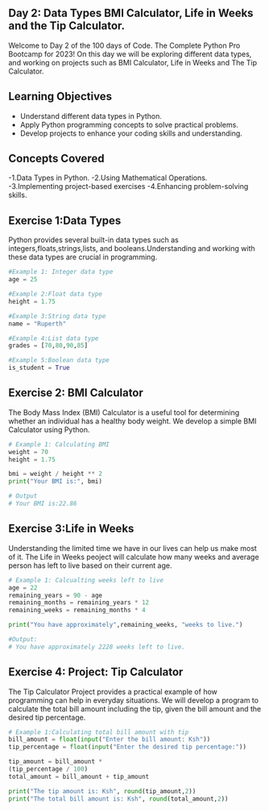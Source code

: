 ## Day 2: Data Types BMI Calculator, Life in Weeks and the Tip Calculator.

Welcome to Day 2 of the 100 days of Code. The Complete Python Pro Bootcamp for 2023! On this day we will be exploring different data types, and working on projects such as BMI Calculator, Life in Weeks and The Tip Calculator.

## Learning Objectives
- Understand different data types in Python.
- Apply Python programming concepts to solve practical problems.
- Develop projects to enhance your coding skills and understanding.

## Concepts Covered
-1.Data Types in Python.
-2.Using Mathematical Operations.
-3.Implementing project-based exercises
-4.Enhancing problem-solving skills.

## Exercise 1:Data Types
Python provides several built-in data types such as integers,floats,strings,lists, and booleans.Understanding and working with these data types are crucial in programming.

```python
#Example 1: Integer data type
age = 25

#Example 2:Float data type
height = 1.75

#Example 3:String data type
name = "Ruperth"

#Example 4:List data type
grades = [70,80,90,85]

#Example 5:Boolean data type
is_student = True
```
## Exercise 2: BMI Calculator
The Body Mass Index (BMI) Calculator is a useful tool for determining whether an individual has a healthy body weight. We develop a simple BMI Calculator using Python.

```python
# Example 1: Calculating BMI
weight = 70
height = 1.75

bmi = weight / height ** 2
print("Your BMI is:", bmi)

# Output
# Your BMI is:22.86
```

## Exercise 3:Life in Weeks
Understanding the limited time we have in our lives can help us make most of it. The Life in Weeks peoject will calculate how many weeks and average person has left to live based on their current age.

```python
# Example 1: Calcualting weeks left to live
age = 22
remaining_years = 90 - age
remaining_months = remaining_years * 12
remaining_weeks = remaining_months * 4 

print("You have approximately",remaining_weeks, "weeks to live.")

#Output:
# You have approximately 2228 weeks left to live.
```

## Exercise 4: Project: Tip Calculator
The Tip Calculator Project provides a practical example of how programming can help in everyday situations. We will develop a program to calculate the total bill amount including the tip, given the bill amount and the desired tip percentage.

```python
# Example 1:Calculating total bill amount with tip
bill_amount = float(input("Enter the bill amount: Ksh"))
tip_percentage = float(input("Enter the desired tip percentage:"))

tip_amount = bill_amount *
(tip_percentage / 100)
total_amount = bill_amount + tip_amount

print("The tip amount is: Ksh", round(tip_amount,2))
print("The total bill amount is: Ksh", round(total_amount,2))
```
